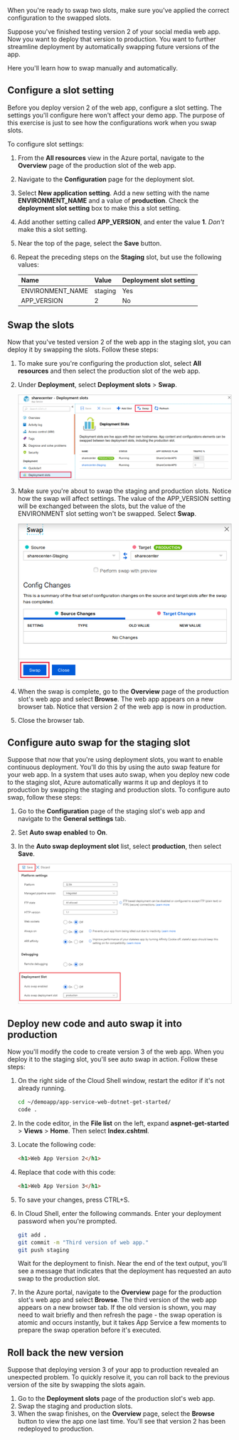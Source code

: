 When you're ready to swap two slots, make sure you've applied the correct configuration to the swapped slots.

Suppose you've finished testing version 2 of your social media web app. Now you want to deploy that version to production. You want to further streamline deployment by automatically swapping future versions of the app.

Here you'll learn how to swap manually and automatically.

## Configure a slot setting

Before you deploy version 2 of the web app, configure a slot setting. The settings you'll configure here won't affect your demo app. The purpose of this exercise is just to see how the configurations work when you swap slots.

To configure slot settings:

1. From the **All resources** view in the Azure portal, navigate to the **Overview** page of the production slot of the web app.
1. Navigate to the **Configuration** page for the deployment slot.
1. Select **New application setting**. Add a new setting with the name **ENVIRONMENT_NAME** and a value of **production**. Check the **deployment slot setting** box to make this a slot setting.
1. Add another setting called **APP_VERSION**, and enter the value **1**. *Don't* make this a slot setting.
1. Near the top of the page, select the **Save** button.
1. Repeat the preceding steps on the **Staging** slot, but use the following values:

    | Name             | Value   | Deployment slot setting |
    |------------------|---------|------|
    | ENVIRONMENT_NAME | staging | Yes  |
    | APP_VERSION      | 2       | No   |

## Swap the slots

Now that you've tested version 2 of the web app in the staging slot, you can deploy it by swapping the slots. Follow these steps:

1. To make sure you're configuring the production slot, select **All resources** and then select the production slot of the web app.
1. Under **Deployment**, select **Deployment slots** > **Swap**.

    ![Start a swap](../media/5-swap-staging-slot.png)

1. Make sure you're about to swap the staging and production slots. Notice how the swap will affect settings. The value of the APP_VERSION setting will be exchanged between the slots, but the value of the ENVIRONMENT slot setting won't be swapped. Select **Swap**.

    ![Complete a swap](../media/5-simple-swap.png)

1. When the swap is complete, go to the **Overview** page of the production slot's web app and select **Browse**. The web app appears on a new browser tab. Notice that version 2 of the web app is now in production.
1. Close the browser tab.

## Configure auto swap for the staging slot

Suppose that now that you're using deployment slots, you want to enable continuous deployment. You'll do this by using the auto swap feature for your web app. In a system that uses auto swap, when you deploy new code to the staging slot, Azure automatically warms it up and deploys it to production by swapping the staging and production slots. To configure auto swap, follow these steps:

1. Go to the **Configuration** page of the staging slot's web app and navigate to the **General settings** tab.
1. Set **Auto swap enabled** to **On**.
1. In the **Auto swap deployment slot** list, select **production**, then select **Save**.

    ![Configure auto swap](../media/5-configure-auto-swap.png)

## Deploy new code and auto swap it into production

Now you'll modify the code to create version 3 of the web app. When you deploy it to the staging slot, you'll see auto swap in action. Follow these steps:

1. On the right side of the Cloud Shell window, restart the editor if it's not already running.

    ```bash
    cd ~/demoapp/app-service-web-dotnet-get-started/
    code .
    ```

1. In the code editor, in the **File list** on the left, expand **aspnet-get-started** > **Views** > **Home**. Then select **Index.cshtml**.
1. Locate the following code:

    ```html
    <h1>Web App Version 2</h1>
    ```

1. Replace that code with this code:

    ```html
    <h1>Web App Version 3</h1>
    ```

1. To save your changes, press CTRL+S.
1. In Cloud Shell, enter the following commands. Enter your deployment password when you're prompted.

    ```bash
    git add .
    git commit -m "Third version of web app."
    git push staging
    ```

    Wait for the deployment to finish. Near the end of the text output, you'll see a message that indicates that the deployment has requested an auto swap to the production slot.

1. In the Azure portal, navigate to the **Overview** page for the production slot's web app and select **Browse**. The third version of the web app appears on a new browser tab. If the old version is shown, you may need to wait briefly and then refresh the page - the swap operation is atomic and occurs instantly, but it takes App Service a few moments to prepare the swap operation before it's executed.

## Roll back the new version

Suppose that deploying version 3 of your app to production revealed an unexpected problem. To quickly resolve it, you can roll back to the previous version of the site by swapping the slots again.

1. Go to the **Deployment slots** page of the production slot's web app.
1. Swap the staging and production slots. 
1. When the swap finishes, on the **Overview** page, select the **Browse** button to view the app one last time. You'll see that version 2 has been redeployed to production.
